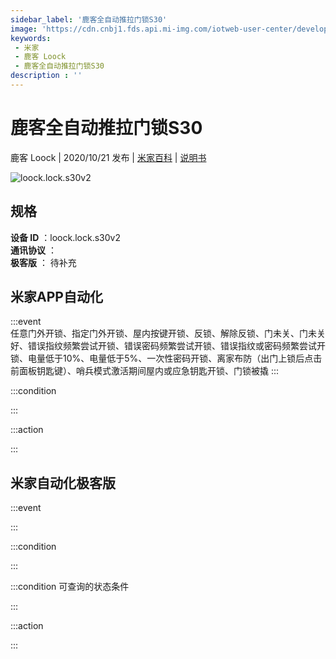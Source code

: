```yaml
---
sidebar_label: '鹿客全自动推拉门锁S30'
image: 'https://cdn.cnbj1.fds.api.mi-img.com/iotweb-user-center/developer_16790718584980eyS46zf.png?GalaxyAccessKeyId=AKVGLQWBOVIRQ3XLEW&Expires=9223372036854775807&Signature=Cw6Ni/h2+Sc2/KywCO8sx55viIw='
keywords: 
 - 米家
 - 鹿客 Loock
 - 鹿客全自动推拉门锁S30
description : ''
---
```

# 鹿客全自动推拉门锁S30

鹿客 Loock | 2020/10/21 发布 | [米家百科](https://home.mi.com/webapp/content/baike/product/index.html?model=loock.lock.s30v2) | [说明书](https://home.mi.com/views/introduction.html?model=loock.lock.s30v2&region=cn)

![loock.lock.s30v2](https://cdn.cnbj1.fds.api.mi-img.com/iotweb-user-center/developer_16790718584980eyS46zf.png?GalaxyAccessKeyId=AKVGLQWBOVIRQ3XLEW&Expires=9223372036854775807&Signature=Cw6Ni/h2+Sc2/KywCO8sx55viIw=)

## 规格  
> 
**设备 ID** ：loock.lock.s30v2  
**通讯协议** ：  
**极客版**  ： 待补充 


## 米家APP自动化  

:::event  
任意门外开锁、指定门外开锁、屋内按键开锁、反锁、解除反锁、门未关、门未关好、错误指纹频繁尝试开锁、错误密码频繁尝试开锁、错误指纹或密码频繁尝试开锁、电量低于10%、电量低于5%、一次性密码开锁、离家布防（出门上锁后点击前面板钥匙键）、哨兵模式激活期间屋内或应急钥匙开锁、门锁被撬
:::

:::condition  

:::

:::action   

:::

## 米家自动化极客版  

:::event  

:::

:::condition  

:::

:::condition 可查询的状态条件  

:::

:::action  

:::

        
